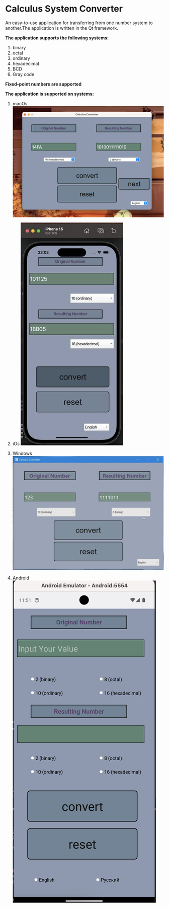 # Calculus System Converter

An easy-to-use application for transferring from one number system to another.The application is written in the Qt framework.

**The application supports the following systems:**
1. binary 
2. octal
3. ordinary
4. hexadecimal
5. BCD
6. Gray code

**Fixed-point numbers are supported**

**The application is supported on systems:**
1. macOs
  ![](./screenshots/macOs.png)

2. iOs
  ![](./screenshots/iOs.png)

3. Windows
  ![](./screenshots/windows.png)

4. Android
  ![](./screenshots/android.png)
